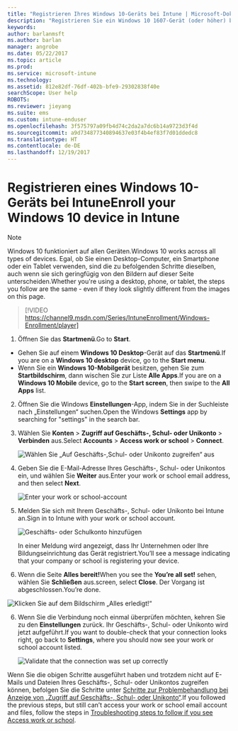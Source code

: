 ```yaml
---
title: "Registrieren Ihres Windows 10-Geräts bei Intune | Microsoft-Dokumentation"
description: "Registrieren Sie ein Windows 10 1607-Gerät (oder höher) bei Intune."
keywords: 
author: barlanmsft
ms.author: barlan
manager: angrobe
ms.date: 05/22/2017
ms.topic: article
ms.prod: 
ms.service: microsoft-intune
ms.technology: 
ms.assetid: 812e82df-76df-402b-bfe9-29302838f40e
searchScope: User help
ROBOTS: 
ms.reviewer: jieyang
ms.suite: ems
ms.custom: intune-enduser
ms.openlocfilehash: 3f575797a09fb4d74c2da2a7dc6b14a9723d3f4d
ms.sourcegitcommit: a9d734877340894637e03f4b4ef83f7d01ddedc8
ms.translationtype: HT
ms.contentlocale: de-DE
ms.lasthandoff: 12/19/2017
---
```

# <a name="enroll-your-windows-10-device-in-intune"></a><span data-ttu-id="85790-103">Registrieren eines Windows 10-Geräts bei Intune</span><span class="sxs-lookup"><span data-stu-id="85790-103">Enroll your Windows 10 device in Intune</span></span>

> [!NOTE]
> <span data-ttu-id="85790-104">Windows 10 funktioniert auf allen Geräten.</span><span class="sxs-lookup"><span data-stu-id="85790-104">Windows 10 works across all types of devices.</span></span> <span data-ttu-id="85790-105">Egal, ob Sie einen Desktop-Computer, ein Smartphone oder ein Tablet verwenden, sind die zu befolgenden Schritte dieselben, auch wenn sie sich geringfügig von den Bildern auf dieser Seite unterscheiden.</span><span class="sxs-lookup"><span data-stu-id="85790-105">Whether you're using a desktop, phone, or tablet, the steps you follow are the same - even if they look slightly different from the images on this page.</span></span>

> [!VIDEO https://channel9.msdn.com/Series/IntuneEnrollment/Windows-Enrollment/player]

1. <span data-ttu-id="85790-106">Öffnen Sie das **Startmenü**.</span><span class="sxs-lookup"><span data-stu-id="85790-106">Go to **Start**.</span></span>

  - <span data-ttu-id="85790-107">Gehen Sie auf einem **Windows 10 Desktop**-Gerät auf das **Startmenü**.</span><span class="sxs-lookup"><span data-stu-id="85790-107">If you are on a **Windows 10 desktop** device, go to the **Start menu**.</span></span>
  - <span data-ttu-id="85790-108">Wenn Sie ein **Windows 10-Mobilgerät** besitzen, gehen Sie zum **Startbildschirm**, dann wischen Sie zur Liste **Alle Apps**.</span><span class="sxs-lookup"><span data-stu-id="85790-108">If you are on a **Windows 10 Mobile** device, go to the **Start screen**, then swipe to the **All Apps** list.</span></span>

2.  <span data-ttu-id="85790-109">Öffnen Sie die Windows **Einstellungen**-App, indem Sie in der Suchleiste nach „Einstellungen“ suchen.</span><span class="sxs-lookup"><span data-stu-id="85790-109">Open the Windows **Settings** app by searching for "settings" in the search bar.</span></span>

3. <span data-ttu-id="85790-110">Wählen Sie **Konten** > **Zugriff auf Geschäfts-, Schul- oder Unikonto** > **Verbinden** aus.</span><span class="sxs-lookup"><span data-stu-id="85790-110">Select **Accounts** > **Access work or school** > **Connect**.</span></span>

    ![Wählen Sie „Auf Geschäfts-,Schul- oder Unikonto zugreifen“ aus](./media/w10-enroll-rs1-connect-to-work-or-school.png)

3.  <span data-ttu-id="85790-112">Geben Sie die E-Mail-Adresse Ihres Geschäfts-, Schul- oder Unikontos ein, und wählen Sie **Weiter** aus.</span><span class="sxs-lookup"><span data-stu-id="85790-112">Enter your work or school email address, and then select **Next**.</span></span>

    ![Enter your work or school-account](./media/w10-enroll-rs1-set-up-work-or-school-account.png)

4. <span data-ttu-id="85790-114">Melden Sie sich mit Ihrem Geschäfts-, Schul- oder Unikonto bei Intune an.</span><span class="sxs-lookup"><span data-stu-id="85790-114">Sign in to Intune with your work or school account.</span></span>

    ![Geschäfts- oder Schulkonto hinzufügen](./media/w10-enroll-rs1-enter-your-credentials.png)

    <span data-ttu-id="85790-116">In einer Meldung wird angezeigt, dass Ihr Unternehmen oder Ihre Bildungseinrichtung das Gerät registriert.</span><span class="sxs-lookup"><span data-stu-id="85790-116">You’ll see a message indicating that your company or school is registering your device.</span></span>

5. <span data-ttu-id="85790-117">Wenn die Seite **Alles bereit!**</span><span class="sxs-lookup"><span data-stu-id="85790-117">When you see the **You’re all set!**</span></span> <span data-ttu-id="85790-118">sehen, wählen Sie **Schließen** aus.</span><span class="sxs-lookup"><span data-stu-id="85790-118">screen, select **Close**.</span></span> <span data-ttu-id="85790-119">Der Vorgang ist abgeschlossen.</span><span class="sxs-lookup"><span data-stu-id="85790-119">You’re done.</span></span>

  ![Klicken Sie auf dem Bildschirm „Alles erledigt!“](./media/w10-enroll-rs1-youre-all-set.png)

6. <span data-ttu-id="85790-122">Wenn Sie die Verbindung noch einmal überprüfen möchten, kehren Sie zu den **Einstellungen** zurück. Ihr Geschäfts-, Schul- oder Unikonto wird jetzt aufgeführt.</span><span class="sxs-lookup"><span data-stu-id="85790-122">If you want to double-check that your connection looks right, go back to **Settings**, where you should now see your work or school account listed.</span></span>

    ![Validate that the connection was set up correctly](./media/w10-enroll-rs1-validate-successful-enrollment.png)

<span data-ttu-id="85790-124">Wenn Sie die obigen Schritte ausgeführt haben und trotzdem nicht auf E-Mails und Dateien Ihres Geschäfts-, Schul- oder Unikontos zugreifen können, befolgen Sie die Schritte unter [Schritte zur Problembehandlung bei Anzeige von „Zugriff auf Geschäfts-, Schul- oder Unikonto“](troubleshoot-your-windows-10-device-windows.md#troubleshooting-steps-to-follow-if-you-see-access-work-or-school).</span><span class="sxs-lookup"><span data-stu-id="85790-124">If you followed the previous steps, but still can’t access your work or school email account and files, follow the steps in [Troubleshooting steps to follow if you see Access work or school](troubleshoot-your-windows-10-device-windows.md#troubleshooting-steps-to-follow-if-you-see-access-work-or-school).</span></span>

